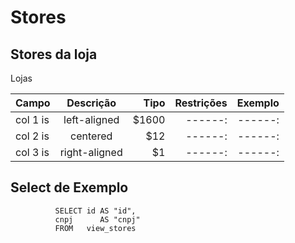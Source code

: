 # Stores
## Stores da loja

Lojas	 	

| Campo   |      Descrição      |  Tipo | Restrições   | Exemplo   |
|----------|:-------------:|------:|------:|------:|
| col 1 is |  left-aligned | $1600 |------:|------:|
| col 2 is |    centered   |   $12 |------:|------:|
| col 3 is | right-aligned |    $1 |------:|------:|

## Select de Exemplo  
        
              SELECT id AS "id", 
              cnpj      AS "cnpj" 
              FROM   view_stores 
         
